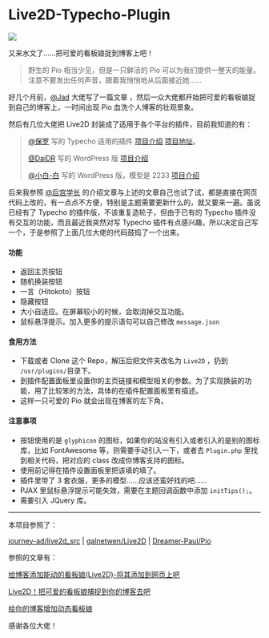 # Live2D-Typecho-Plugin

![](https://cdn.imalan.cn/img/post/Pio.png)

又来水文了……把可爱的看板娘捉到博客上吧！

> 野生的 Pio 相当少见，但是一只鲜活的 Pio 可以为我们提供一整天的能量。注意不要发出任何声音，跟着我悄悄地从后面接近她……

好几个月前，[@Jad](https://imjad.cn/) 大佬写了一篇文章 ，然后一众大佬都开始把可爱的看板娘捉到自己的博客上，一时间出现 Pio 血洗个人博客的壮观景象。

然后有几位大佬把 Live2D 封装成了适用于各个平台的插件，目前我知道的有：

> [@保罗](https://paugram.com/) 写的 Typecho 适用的插件 [项目介绍](https://paugram.com/coding/add-poster-girl-with-plugin.html) [项目地址](https://github.com/Dreamer-Paul/Pio)。
>
> [@DaiDR](https://daidr.me/) 写的 WordPress 版 [项目介绍](https://daidr.me/archives/code-176.html)
>
> [@小白-白](https://www.fczbl.vip/) 写的 WordPress 版，模型是 2233 [项目介绍](https://www.fczbl.vip/946.html)

后来我参照 [@后宫学长](https://haremu.com/) 的介绍文章与上述的文章自己也试了试，都是直接在网页代码上改的，有一点点不方便，特别是主题需要更新什么的，就又要来一遍。虽说已经有了 Typecho 的插件版，不该重复造轮子，但由于已有的 Typecho 插件没有交互的功能，而且最近我突然对写 Typecho 插件有点感兴趣，所以决定自己写一个，于是参照了上面几位大佬的代码鼓捣了一个出来。

#### 功能

* 返回主页按钮
* 随机换装按钮
* 一言（Hitokoto）按钮
* 隐藏按钮
* 大小自适应。在屏幕较小的时候，会取消掉交互功能。
* 鼠标悬浮提示。加入更多的提示语句可以自己修改 `message.json`

#### 食用方法

* 下载或者 Clone 这个 Repo，解压后把文件夹改名为 `Live2D` ，扔到 `/usr/plugins/`目录下。
* 到插件配置面板里设置你的主页链接和模型相关的参数。为了实现换装的功能，用了比较笨的方法，具体的在插件配置面板里有描述。
* 这样一只可爱的 Pio 就会出现在博客的左下角。

#### 注意事项

* 按钮使用的是 `glyphicon` 的图标，如果你的站没有引入或者引入的是别的图标库，比如 FontAwesome 等，则需要手动引入一下，或者去 `Plugin.php` 里找到相关代码，把对应的 class 改成你博客支持的图标。
* 使用前记得在插件设置面板里把该填的填了。
* 插件里带了 3 套衣服，更多的模型……应该还蛮好找的吧……
* PJAX 里鼠标悬浮提示可能失效，需要在主题回调函数中添加 `initTips();`。
* 需要引入 JQuery 库。

------

本项目参照了：

 [journey-ad/live2d_src](https://github.com/journey-ad/live2d_src) | [galnetwen/Live2D](galnetwen/Live2D) | [Dreamer-Paul/Pio](https://github.com/Dreamer-Paul/Pio) 

参照的文章有：

[给博客添加能动的看板娘(Live2D)-将其添加到网页上吧](https://imjad.cn/archives/lab/add-dynamic-poster-girl-with-live2d-to-your-blog-02)

[Live2D！把可爱的看板娘捕捉到你的博客去吧](https://haremu.com/p/205)

[给你的博客增加动态看板娘](https://paugram.com/coding/add-poster-girl-with-plugin.html)

感谢各位大佬！
